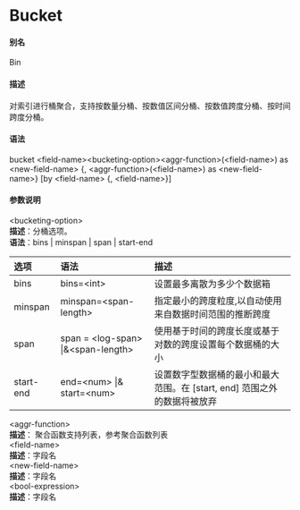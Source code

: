 # Bucket

#### 别名

Bin

#### 描述

对索引进行桶聚合，支持按数量分桶、按数值区间分桶、按数值跨度分桶、按时间跨度分桶。

#### 语法

bucket &lt;field-name&gt;&lt;bucketing-option&gt;&lt;aggr-function&gt;\(&lt;field-name&gt;\) as &lt;new-field-name&gt; {, &lt;aggr-function&gt;\(&lt;field-name&gt;\) as &lt;new-field-name&gt;} \[by &lt;field-name&gt; {, &lt;field-name&gt;}\]

#### 参数说明

&lt;bucketing-option&gt;  
**描述**：分桶选项。  
**语法**：bins \| minspan \| span \| start-end

| 选项 | 语法 | 描述 |
| :--- | :--- | :--- |
| bins | bins=&lt;int&gt; | 设置最多离散为多少个数据箱 |
| minspan | minspan=&lt;span-length&gt; | 指定最小的跨度粒度,以自动使用来自数据时间范围的推断跨度 |
| span | span = &lt;log-span&gt; \|&&lt;span-length&gt; | 使用基于时间的跨度长度或基于对数的跨度设置每个数据桶的大小 |
| start-end | end=&lt;num&gt; \|& start=&lt;num&gt; | 设置数字型数据桶的最小和最大范围。在 \[start, end\] 范围之外的数据将被放弃 |

&lt;aggr-function&gt;  
**描述**： 聚合函数支持列表，参考聚合函数列表  
&lt;field-name&gt;  
**描述**：字段名  
&lt;new-field-name&gt;  
**描述**：字段名  
&lt;bool-expression&gt;  
**描述**：字段名

